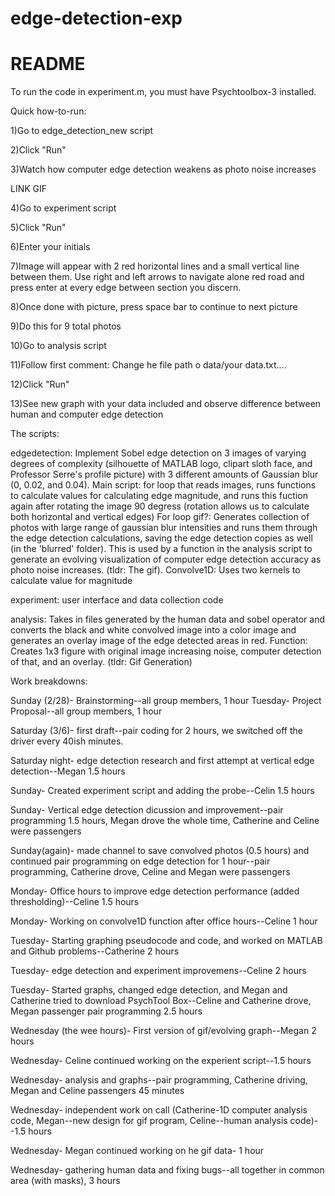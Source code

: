 # edge-detection-exp
# README
To run the code in experiment.m, you must have Psychtoolbox-3 installed.

Quick how-to-run:

1)Go to edge_detection_new script

2)Click "Run"

3)Watch how computer edge detection weakens as photo noise increases

LINK GIF

4)Go to experiment script

5)Click "Run"

6)Enter your initials

7)Image will appear with 2 red horizontal lines and a small vertical line between them. Use right and left arrows to navigate alone red road and press enter at every edge between section you discern.

8)Once done with picture, press space bar to continue to next picture

9)Do this for 9 total photos

10)Go to analysis script

11)Follow first comment: Change he file path o data/your data.txt....

12)Click "Run"

13)See new graph with your data included and observe difference between human and computer edge detection



The scripts:

edgedetection: Implement Sobel edge detection on 3 images of varying degrees of complexity (silhouette of MATLAB logo, clipart sloth face, and Professor Serre's profile picture) with 3 different amounts of Gaussian blur (0, 0.02, and 0.04).
      Main script: for loop that reads images, runs functions to calculate values for calculating edge magnitude, and runs this fuction again after rotating the image 90 degress (rotation allows us to calculate both horizontal and vertical edges)
      For loop gif?: Generates collection of photos with large range of gaussian blur intensities and runs them through the edge detection calculations, saving the edge detection copies as well (in the 'blurred' folder). This is used by a function in the analysis script to generate an evolving visualization of computer edge detection accuracy as photo noise increases. (tldr: The gif).
      Convolve1D: Uses two kernels to calculate value for magnitude

experiment: user interface and data collection code

analysis: Takes in files generated by the human data and sobel operator and converts the black and white convolved image into a color image and generates an overlay image of the edge detected areas in red.
      Function: Creates 1x3 figure with original image increasing noise, computer detection of that, and an overlay. (tldr: Gif Generation)


Work breakdowns:


Sunday (2/28)- Brainstorming--all group members, 1 hour
Tuesday- Project Proposal--all group members, 1 hour

Saturday (3/6)- first draft--pair coding for 2 hours, we switched off the driver every 40ish minutes.

Saturday night- edge detection research and first attempt at vertical edge detection--Megan 1.5 hours

Sunday- Created experiment script and adding the probe--Celin 1.5 hours

Sunday- Vertical edge detection dicussion and improvement--pair programming 1.5 hours, Megan drove the whole time, Catherine and Celine were passengers

Sunday(again)- made channel to save convolved photos (0.5 hours) and continued pair programming on edge detection for 1 hour--pair programming, Catherine drove, Celine and Megan were passengers

Monday- Office hours to improve edge detection performance (added thresholding)--Celine 1.5 hours 

Monday- Working on convolve1D function after office hours--Celine 1 hour

Tuesday- Starting graphing pseudocode and code, and worked on MATLAB and Github problems--Catherine 2 hours

Tuesday- edge detection and experiment improvemens--Celine 2 hours

Tuesday- Started graphs, changed edge detection, and Megan and Catherine tried to download PsychTool Box--Celine and Catherine drove, Megan passenger pair programming 2.5 hours

Wednesday (the wee hours)- First version of gif/evolving graph--Megan 2 hours

Wednesday- Celine continued working on the experient script--1.5 hours

Wednesday- analysis and graphs--pair programming, Catherine driving, Megan and Celine passengers 45 minutes

Wednesday- independent work on call (Catherine-1D computer analysis code, Megan--new design for gif program, Celine--human analysis code)--1.5 hours

Wednesday- Megan continued working on he gif data- 1 hour

Wednesday- gathering human data and fixing bugs--all together in common area (with masks), 3 hours
